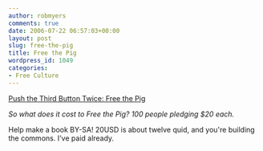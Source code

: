 ```yaml
---
author: robmyers
comments: true
date: 2006-07-22 06:57:03+00:00
layout: post
slug: free-the-pig
title: Free the Pig
wordpress_id: 1049
categories:
- Free Culture
---
```


[Push the Third Button Twice: Free the Pig](http://dustrunners.blogspot.com/2006/07/free-pig.html)  
  
_So what does it cost to Free the Pig? 100 people pledging $20 each._  
  
Help make a book BY-SA! 20USD is about twelve quid, and you're building the commons. I've paid already.  



